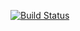 [![Build Status](https://travis-ci.com/johnj974/store.svg?branch=master)](https://travis-ci.com/johnj974/store)